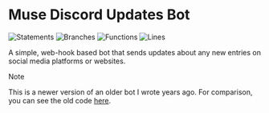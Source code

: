 # Muse Discord Updates Bot

![Statements](https://img.shields.io/badge/statements-74.07%25-red.svg?style=flat)
![Branches](https://img.shields.io/badge/branches-80.5%25-yellow.svg?style=flat)
![Functions](https://img.shields.io/badge/functions-85.18%25-yellow.svg?style=flat)
![Lines](https://img.shields.io/badge/lines-74.07%25-red.svg?style=flat)

A simple, web-hook based bot that sends updates about any new entries on social media platforms or websites.

> [!NOTE]  
> This is a newer version of an older bot I wrote years ago. For comparison, you can see the old code [here](https://github.com/ncla/muse-data-bank).
